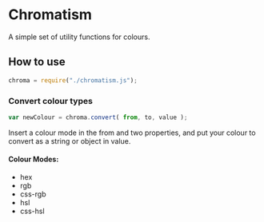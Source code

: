 # Chromatism
A simple set of utility functions for colours.

## How to use

```javascript
chroma = require("./chromatism.js");
```

### Convert colour types
```javascript
var newColour = chroma.convert( from, to, value );
```

Insert a colour mode in the from and two properties, and put your colour to convert as a string or object in value.

#### Colour Modes:
- hex
- rgb
- css-rgb
- hsl
- css-hsl